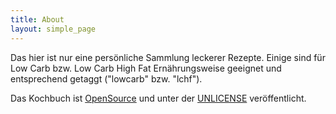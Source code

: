 ```yaml
---
title: About
layout: simple_page
---
```


Das hier ist nur eine persönliche Sammlung leckerer Rezepte. Einige sind für Low Carb bzw. Low Carb High Fat Ernährungsweise geeignet und entsprechend getaggt ("lowcarb" bzw. "lchf").

Das Kochbuch ist [OpenSource](https://github.com/skoenig/kochbuch) und unter der [UNLICENSE](./LICENSE.txt) veröffentlicht.
